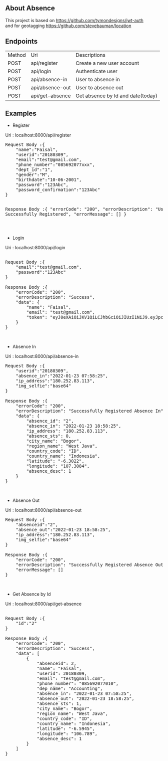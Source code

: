 ## About Absence
This project is based on https://github.com/tymondesigns/jwt-auth <br>
and for geotagging https://github.com/stevebauman/location

## Endpoints

<table>
  <tr>
    <td>Method</td>
    <td>Uri</td>
    <td>Descriptions</td>
  </tr>
  <tr>
    <td>POST</td>
    <td>api/register</td>
    <td>Create a new user account</td>
  </tr>
<tr>
    <td>POST</td>
    <td>api/login</td>
    <td>Authenticate user</td>
  </tr>
<tr>
    <td>POST</td>
    <td>api/absence-in</td>
    <td>User to absence in</td>
  </tr>
<tr>
    <td>POST</td>
    <td>api/absence-out</td>
    <td>User to absence out</td>
  </tr>
<tr>
    <td>POST</td>
    <td>api/get-absence</td>
    <td>Get absence by Id and date(today)</td>
  </tr>
</table>

## Examples
<ul><li>Register</li></ul>
<p>Uri : localhost:8000/api/register</p>
<pre>
Request Body :{
	"name":"Faisal",
	"userid":"20180309",
	"email":"test@gmail.com",
	"phone_number":"085692077xxx",
	"dept_id":"1",
	"gender":"M",
	"birthdate":"10-06-2001",
	"password":"123Abc",
	"password_confirmation":"123Abc"
}

Response Body :{
    "errorCode": "200",
    "errorDescription": "User Successfully Registered",
    "errorMessage": []
}</pre>
<br>

<ul><li>Login</li></ul>
<p>Uri : localhost:8000/api/login</p>

<pre>

Request Body :{
	"email":"test@gmail.com",
	"password":"123Abc"
}

Response Body :{
    "errorCode": "200",
    "errorDescription": "Success",
    "data": {
        "name": "Faisal",
        "email": "test@gmail.com",
        "token": "eyJ0eXAiOiJKV1QiLCJhbGciOiJIUzI1NiJ9.eyJpc3MiOiJodHRwOlwvXC9sb2NhbGhvc3Q6ODAwMFwvYXBpXC9sb2dpbiIsImlhdCI6MTY0Mjk0MzA3MSwiZXhwIjoxNjQyOTQ2NjcxLCJuYmYiOjE2NDI5NDMwNzEsImp0aSI6IjlnUWJZVkhGVzRab002dzMiLCJzdWIiOjYsInBydiI6Ijg3ZTBhZjFlZjlmZDE1ODEyZmRlYzk3MTUzYTE0ZTBiMDQ3NTQ2YWEifQ.3SyXsl0SJrxTEzNX1jVXMnCO3ZSwvD_RU9DeyV8qNDI"
    }
}
</pre>
<br>

<ul><li>Absence In</li></ul>
<p>Uri : localhost:8000/api/absence-in</p>

<pre>
Request Body :{
	"userid":"20180309",
	"absence_in":"2022-01-23 07:58:25",
	"ip_address":"180.252.83.113",
	"img_selfie":"base64"
}

Response Body :{
    "errorCode": "200",
    "errorDescription": "Successfully Registered Absence In",
    "data": {
        "absence_id": "2",
        "absence_in": "2022-01-23 18:58:25",
        "ip_address": "180.252.83.113",
        "absence_sts": 0,
        "city_name": "Bogor",
        "region_name": "West Java",
        "country_code": "ID",
        "country_name": "Indonesia",
        "latitude": "-6.3022",
        "longitude": "107.3084",
        "absence_desc": 1
    }
}
</pre>
<br>

<ul><li>Absence Out</li></ul>
<p>Uri : localhost:8000/api/absence-out</p>

<pre>
Request Body :{
	"absenceid":"2",
	"absence_out":"2022-01-23 18:58:25",
	"ip_address":"180.252.83.113",
	"img_selfie":"base64"
}

Response Body :{
    "errorCode": "200",
    "errorDescription": "Successfully Registered Absence Out",
    "errorMessage": []
}
</pre>
<br>


<ul><li>Get Absence by Id</li></ul>
<p>Uri : localhost:8000/api/get-absence</p>

<pre>

Request Body :{
	"id":"2"
}

Response Body :{
    "errorCode": "200",
    "errorDescription": "Success",
    "data": [
        {
            "absenceid": 2,
            "name": "Faisal",
            "userid": 20180309,
            "email": "test@gmail.com",
            "phone_number": "085692077010",
            "dep_name": "Accounting",
            "absence_in": "2022-01-23 07:58:25",
            "absence_out": "2022-01-23 18:58:25",
            "absence_sts": 1,
            "city_name": "Bogor",
            "region_name": "West Java",
            "country_code": "ID",
            "country_name": "Indonesia",
            "latitude": "-6.5945",
            "longitude": "106.789",
            "absence_desc": 1
        }
    ]
}
</pre>
<br>
